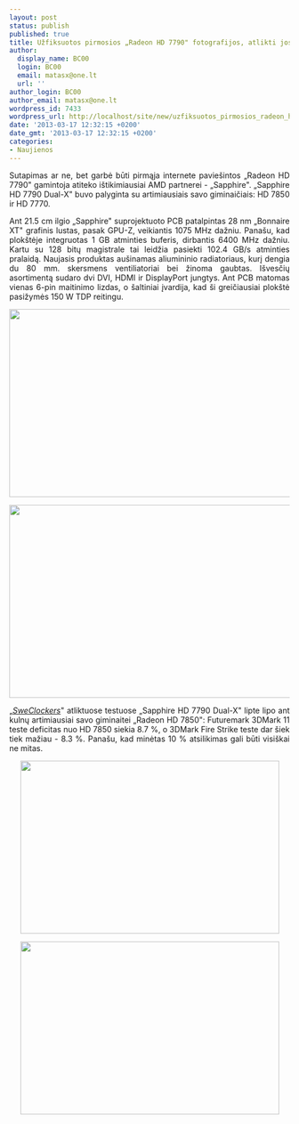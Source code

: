 ```yaml
---
layout: post
status: publish
published: true
title: Užfiksuotos pirmosios „Radeon HD 7790" fotografijos, atlikti jos testai
author:
  display_name: BC00
  login: BC00
  email: matasx@one.lt
  url: ''
author_login: BC00
author_email: matasx@one.lt
wordpress_id: 7433
wordpress_url: http://localhost/site/new/uzfiksuotos_pirmosios_radeon_hd_7790_fotografijos_atlikti_jos_testai/
date: '2013-03-17 12:32:15 +0200'
date_gmt: '2013-03-17 12:32:15 +0200'
categories:
- Naujienos
---
```

<p style="text-align: justify;">
	Sutapimas ar ne, bet garbė būti pirmąja internete pavie&scaron;intos &bdquo;Radeon HD 7790&quot; gamintoja atiteko i&scaron;tikimiausiai AMD partnerei - &bdquo;Sapphire&quot;. &bdquo;Sapphire HD 7790 Dual-X&quot; buvo palyginta su artimiausiais savo giminaičiais: HD 7850 ir HD 7770.</p>
<p style="text-align: justify;">
	Ant 21.5 cm ilgio &bdquo;Sapphire&quot; suprojektuoto PCB patalpintas 28 nm &bdquo;Bonnaire XT&quot; grafinis lustas, pasak GPU-Z, veikiantis 1075 MHz dažniu. Pana&scaron;u, kad plok&scaron;tėje integruotas 1 GB atminties buferis, dirbantis 6400 MHz dažniu. Kartu su 128 bitų magistrale tai leidžia pasiekti 102.4 GB/s atminties pralaidą. Naujasis produktas au&scaron;inamas aliumininio radiatoriaus, kurį dengia du 80 mm. skersmens ventiliatoriai bei žinoma gaubtas. I&scaron;vesčių asortimentą sudaro dvi DVI, HDMI ir DisplayPort jungtys. Ant PCB matomas vienas 6-pin maitinimo lizdas, o &scaron;altiniai įvardija, kad &scaron;i greičiausiai plok&scaron;tė pasižymės 150 W TDP reitingu.</p>
<p style="text-align: justify;">
	<a href="http://technews.lt/userfiles/sapphire7790.jpg"><img alt="" src="http://technews.lt/userfiles/sapphire7790.jpg" style="width: 520px; height: 338px;" /></a></p>
<p style="text-align: justify;">
	<a href="http://technews.lt/userfiles/sapphire7790(2).jpg"><img alt="" src="http://technews.lt/userfiles/sapphire7790(2).jpg" style="width: 520px; height: 347px;" /></a></p>
<p style="text-align: justify;">
	<a href="http://www.sweclockers.com/nyhet/16702-radeon-hd-7790-bonaire-i-sweclockers-testlabb">&bdquo;<em>SweClockers</em></a>&quot; atliktuose testuose &bdquo;Sapphire HD 7790 Dual-X&quot; lipte lipo ant kulnų artimiausiai savo giminaitei &bdquo;Radeon HD 7850&quot;: Futuremark 3DMark 11 teste deficitas nuo HD 7850 siekia 8.7 %, o 3DMark Fire Strike teste dar &scaron;iek tiek mažiau - 8.3 %. Pana&scaron;u, kad minėtas 10 % atsilikimas gali būti visi&scaron;kai ne mitas.</p>
<p style="text-align: center;">
	<img alt="" src="http://technews.lt/userfiles/sapphire7790(3).jpg" style="width: 465px; height: 311px;" /></p>
<p style="text-align: center;">
	<img alt="" src="http://technews.lt/userfiles/sapphire7790(4).jpg" style="width: 465px; height: 311px;" /></p>
